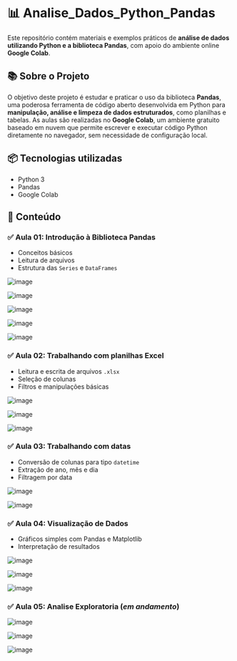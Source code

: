 # 📊 Analise_Dados_Python_Pandas

Este repositório contém materiais e exemplos práticos de **análise de dados utilizando Python e a biblioteca Pandas**, com apoio do ambiente online **Google Colab**.

## 📚 Sobre o Projeto

O objetivo deste projeto é estudar e praticar o uso da biblioteca **Pandas**, uma poderosa ferramenta de código aberto desenvolvida em Python para **manipulação, análise e limpeza de dados estruturados**, como planilhas e tabelas.
As aulas são realizadas no **Google Colab**, um ambiente gratuito baseado em nuvem que permite escrever e executar código Python diretamente no navegador, sem necessidade de configuração local.

## 📦 Tecnologias utilizadas

- Python 3
- Pandas
- Google Colab

## 📘 Conteúdo

### ✅ Aula 01: Introdução à Biblioteca Pandas
- Conceitos básicos
- Leitura de arquivos
- Estrutura das `Series` e `DataFrames`
  
![image](https://github.com/user-attachments/assets/eb30e886-0ca3-499c-837e-f8f4feb5e299)

![image](https://github.com/user-attachments/assets/7d6c2a1b-58f5-434d-b836-b0e00f50eaaf)

![image](https://github.com/user-attachments/assets/2a44d896-3735-4535-845d-69a3625b66ef)

![image](https://github.com/user-attachments/assets/ca35dff2-371d-4b7d-9291-366f10d392f3)

![image](https://github.com/user-attachments/assets/a33453fb-ef47-416e-8acb-ac4cd2e38e25)

### ✅ Aula 02: Trabalhando com planilhas Excel
- Leitura e escrita de arquivos `.xlsx`
- Seleção de colunas
- Filtros e manipulações básicas

![image](https://github.com/user-attachments/assets/ba5507b5-b205-488f-b6e4-f4fba2f76f45)

![image](https://github.com/user-attachments/assets/718ce736-b3b5-462b-992c-eb87d05b450d)

![image](https://github.com/user-attachments/assets/eef01f65-8e4e-4c67-aa68-35d146384fce)


### ✅ Aula 03: Trabalhando com datas
- Conversão de colunas para tipo `datetime`
- Extração de ano, mês e dia
- Filtragem por data
  
![image](https://github.com/user-attachments/assets/bfdd3a1a-0fb8-4ac4-9451-3bf08796f946)

![image](https://github.com/user-attachments/assets/c402ee7e-4d83-4116-9df3-5fe5ef0c97d2)

### ✅ Aula 04: Visualização de Dados
- Gráficos simples com Pandas e Matplotlib
- Interpretação de resultados

![image](https://github.com/user-attachments/assets/9402023d-00c3-43cd-aa58-c25060f12fbb)

![image](https://github.com/user-attachments/assets/0645452b-ffac-4e7f-a641-f28d6a22d294)

![image](https://github.com/user-attachments/assets/3279c846-86f0-4c7e-94eb-5dddf8b4ba89)


### ✅ Aula 05: Analise Exploratoria (*em andamento*)

![image](https://github.com/user-attachments/assets/ccfa77a7-8232-478b-a6de-92d4e6f6db8a)

![image](https://github.com/user-attachments/assets/33ad3039-7e4d-49ff-8c04-3bbfe1ccd592)

![image](https://github.com/user-attachments/assets/1c4a7e92-499d-4411-bfa4-6add42b748e7)




